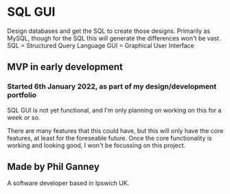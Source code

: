 # SQL GUI
 Design databases and get the SQL to create those designs. Primarily as MySQL, though for the SQL this will generate the differences won't be vast.
 SQL = Structured Query Language
 GUI = Graphical User Interface
 
 ## MVP in early development
   ### Started 6th January 2022, as part of my design/development portfolio
  SQL GUI is not yet functional, and I'm only planning on working on this for a week or so.
 
  There are many features that this could have, but this will only have the core features, at least for the foreseable future. 
  Once the core functionality is working and looking good, I won't be focussing on this project.
  
 ## Made by Phil Ganney
  A software developer based in Ipswich UK.
  